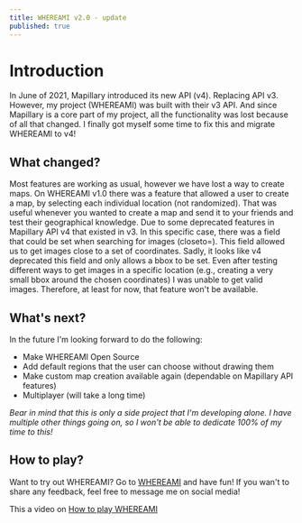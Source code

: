 ```yaml
---
title: WHEREAMI v2.0 - update
published: true
---
```


# Introduction
In June of 2021, Mapillary introduced its new API (v4). Replacing API v3. However, my project (WHEREAMI) was built with their v3 API. And since Mapillary is a core part of my project, all the functionality was lost because of all that changed.
I finally got myself some time to fix this and migrate WHEREAMI to v4!

## What changed?
Most features are working as usual, however we have lost a way to create maps.
On WHEREAMI v1.0 there was a feature that allowed a user to create a map, by selecting each individual location (not randomized). That was useful whenever you wanted to create a map and send it to your friends and test their geographical knowledge.
Due to some deprecated features in Mapillary API v4 that existed in v3. In this specific case, there was a field that could be set when searching for images (closeto=). This field allowed us to get images close to a set of coordinates. Sadly, it looks like v4 deprecated this field and only allows a bbox to be set.
Even after testing different ways to get images in a specific location (e.g., creating a very small bbox around the chosen coordinates) I was unable to get valid images.
Therefore, at least for now, that feature won't be available.

## What's next?
In the future I'm looking forward to do the following:
- Make WHEREAMI Open Source
- Add default regions that the user can choose without drawing them
- Make custom map creation available again (dependable on Mapillary API features)
- Multiplayer (will take a long time)

_Bear in mind that this is only a side project that I'm developing alone. I have multiple other things going on, so I won't be able to dedicate 100% of my time to this!_

## How to play?
Want to try out WHEREAMI? Go to [WHEREAMI](https://where4m1.herokuapp.com/) and have fun! If you wan't to share any feedback, feel free to message me on social media!

This a video on [How to play WHEREAMI](https://www.youtube.com/watch?v=drIuW1pO1ZI)
